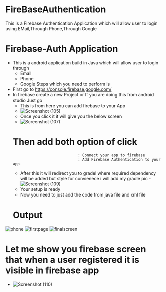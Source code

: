 # FireBaseAuthentication
This is a  Firebase Authentication Application which will allow user to login using EMail,Through Phone,Through Google
# Firebase-Auth Application
 - This is a android application build in Java which will allow user to login through
   - Email
   - Phone
   - Google
Steps which you need to perform is
- First go to https://console.firebase.google.com/
- In firebase create a new Project or If you are doing this from android studio Just go
  - This is from here you can add firebase to your App
   - ![Screenshot (105)](https://user-images.githubusercontent.com/42214175/74098864-0f4fc700-4b43-11ea-8128-f8604e37d69d.png)
   - Once you click it it will give you the below screen
   - ![Screenshot (107)](https://user-images.githubusercontent.com/42214175/74098897-6a81b980-4b43-11ea-80a2-bb7124b8784c.png)
   # Then add both option of click 
                                   : Connect your app to firebase
                                   : Add Firebase Authentication to your app
    - After this it will redirect you to gradel where required dependency will be added but style for convienece i will add my gradle pic
     -![Screenshot (109)](https://user-images.githubusercontent.com/42214175/74098968-32c74180-4b44-11ea-94da-dd5673926616.png)
     - Your setup is ready
     - Now you need to just add the code from java file and xml file
     # Output
 ![phone](https://user-images.githubusercontent.com/42214175/74102485-ca8b5680-4b69-11ea-96d5-982b0e2c12ac.png)
 ![firstpage](https://user-images.githubusercontent.com/42214175/74102544-49808f00-4b6a-11ea-8109-ce4c873b0659.jpg)
![finalscreen](https://user-images.githubusercontent.com/42214175/74099036-432bec00-4b45-11ea-9cac-83e7f719c9d6.jpg)

# Let me show you firebase screen that when a user registered it is visible in firebase app
- ![Screenshot (110)](https://user-images.githubusercontent.com/42214175/74099062-97cf6700-4b45-11ea-98e0-6b2e91fd98b7.png)
